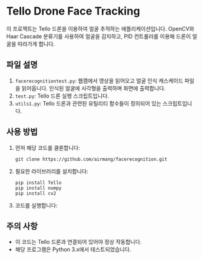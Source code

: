 # Tello Drone Face Tracking

이 프로젝트는 Tello 드론을 이용하여 얼굴 추적하는 애플리케이션입니다. OpenCV와 Haar Cascade 분류기를 사용하여 얼굴을 감지하고, PID 컨트롤러를 이용해 드론이 얼굴을 따라가게 합니다.

## 파일 설명

1. `facerecognitiontest.py`: 웹캠에서 영상을 읽어오고 얼굴 인식 캐스케이드 파일을 읽어옵니다. 인식된 얼굴에 사각형을 출력하며 화면에 출력합니다.
2. `test.py`: Tello 드론 실행 스크립트입니다.
3. `utils1.py`: Tello 드론과 관련된 유틸리티 함수들이 정의되어 있는 스크립트입니다.

## 사용 방법

1. 먼저 해당 코드를 클론합니다: 
    ```
    git clone https://github.com/airmang/facerecognition.git
    ```

2. 필요한 라이브러리를 설치합니다:
    ```
    pip install Tello
    pip install numpy
    pip install cv2
    ```

3. 코드를 실행합니다:

## 주의 사항

- 이 코드는 Tello 드론과 연결되어 있어야 정상 작동합니다.
- 해당 프로그램은 Python 3.x에서 테스트되었습니다.
